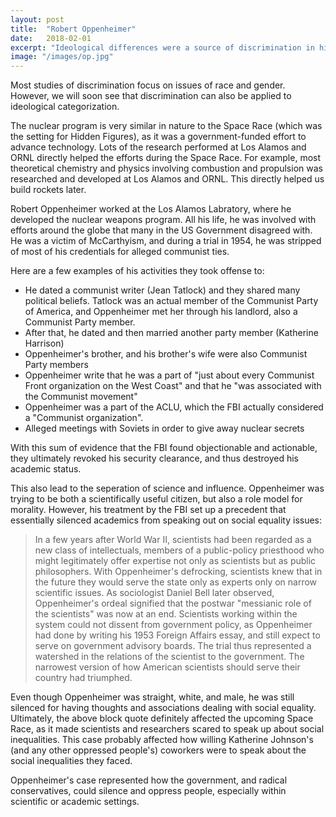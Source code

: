 ```yaml
---
layout: post
title:  "Robert Oppenheimer"
date:   2018-02-01
excerpt: "Ideological differences were a source of discrimination in his life, rather than racial or gender-based discrimination"
image: "/images/op.jpg"
---
```



Most studies of discrimination focus on issues of race and gender. However, we will soon see that discrimination can also be applied to ideological categorization.

The nuclear program is very similar in nature to the Space Race (which was the setting for Hidden Figures), as it was a government-funded effort to advance technology. Lots of the research performed at Los Alamos and ORNL directly helped the efforts during the Space Race. For example, most theoretical chemistry and physics involving combustion and propulsion was researched and developed at Los Alamos and ORNL. This directly helped us build rockets later.

Robert Oppenheimer worked at the Los Alamos Labratory, where he developed the nuclear weapons program. All his life, he was involved with efforts around the globe that many in the US Government disagreed with. He was a victim of McCarthyism, and during a trial in 1954, he was stripped of most of his credentials for alleged communist ties.


Here are a few examples of his activities they took offense to:

  * He dated a communist writer (Jean Tatlock) and they shared many political beliefs. Tatlock was an actual member of the Communist Party of America, and Oppenheimer met her through his landlord, also a Communist Party member.
  * After that, he dated and then married another party member (Katherine Harrison)
  * Oppenheimer's brother, and his brother's wife were also Communist Party members
  * Oppenheimer write that he was a part of "just about every Communist Front organization on the West Coast" and that he "was associated with the Communist movement"
  * Oppenheimer was a part of the ACLU, which the FBI actually considered a "Communist organization".
  * Alleged meetings with Soviets in order to give away nuclear secrets


With this sum of evidence that the FBI found objectionable and actionable, they ultimately revoked his security clearance, and thus destroyed his academic status.


This also lead to the seperation of science and influence. Oppenheimer was trying to be both a scientifically useful citizen, but also a role model for morality. However, his treatment by the FBI set up a precedent that essentially silenced academics from speaking out on social equality issues:

> In a few years after World War II, scientists had been regarded as a new class of intellectuals, members of a public-policy priesthood who might legitimately offer expertise not only as scientists but as public philosophers. With Oppenheimer's defrocking, scientists knew that in the future they would serve the state only as experts only on narrow scientific issues. As sociologist Daniel Bell later observed, Oppenheimer's ordeal signified that the postwar "messianic role of the scientists" was now at an end. Scientists working within the system could not dissent from government policy, as Oppenheimer had done by writing his 1953 Foreign Affairs essay, and still expect to serve on government advisory boards. The trial thus represented a watershed in the relations of the scientist to the government. The narrowest version of how American scientists should serve their country had triumphed.


Even though Oppenheimer was straight, white, and male, he was still silenced for having thoughts and associations dealing with social equality. Ultimately, the above block quote definitely affected the upcoming Space Race, as it made scientists and researchers scared to speak up about social inequalities. This case probably affected how willing Katherine Johnson's (and any other oppressed people's) coworkers were to speak about the social inequalities they faced.

Oppenheimer's case represented how the government, and radical conservatives, could silence and oppress people, especially within scientific or academic settings.


